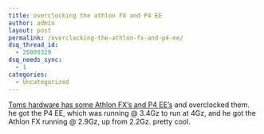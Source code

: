 ```yaml
---
title: overclocking the athlon FX and P4 EE
author: admin
layout: post
permalink: /overclocking-the-athlon-fx-and-p4-ee/
dsq_thread_id:
  - 26009329
dsq_needs_sync:
  - 1
categories:
  - Uncategorized
---
```

[Toms hardware has some Athlon FX&#8217;s and P4 EE&#8217;s][1] and overclocked them. he got the P4 EE, which was running @ 3.4Gz to run at 4Gz, and he got the Athlon FX running @ 2.9Gz, up from 2.2Gz. pretty cool.

 [1]: http://www20.tomshardware.com/cpu/20040419/index.html